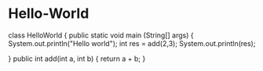 # Hello-World
class HelloWorld {
  public static void main (String[] args) {
      System.out.println("Hello world");
      int res = add(2,3);
      System.out.println(res);
      
  }
  public int add(int a, int b) {
    return a + b;
}
